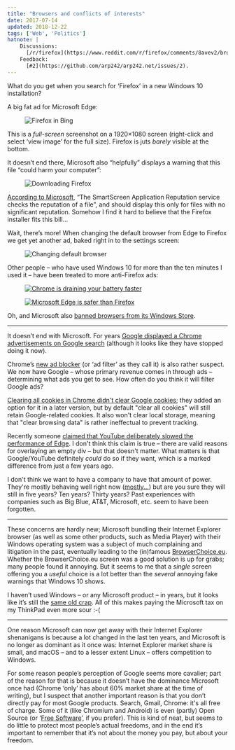 ```yaml
---
title: "Browsers and conflicts of interests"
date: 2017-07-14
updated: 2018-12-22
tags: ['Web', 'Politics']
hatnote: |
    Discussions:
      [/r/firefox](https://www.reddit.com/r/firefox/comments/8avev2/browsers_and_conflicts_of_interests/).
    Feedback:
      [#2](https://github.com/arp242/arp242.net/issues/2).
---
```


What do you get when you search for ‘Firefox’ in a new Windows 10 installation?

A big fat ad for Microsoft Edge:

<figure class="border"><img alt="Firefox in Bing" src="{% include_image ./_images/browser/ms-edge1.png %}"></figure>

This is a *full-screen* screenshot on a 1920×1080 screen (right-click and select
‘view image’ for the full size). Firefox is juts *barely* visible at the bottom.

It doesn’t end there, Microsoft also “helpfully” displays a warning that this
file “could harm your computer”:

<figure><img alt="Downloading Firefox" src="{% include_image ./_images/browser/ms-edge2.png %}"></figure>

[According to
Microsoft](https://support.microsoft.com/en-gb/help/2566263/a-warning-message-unexpectedly-appears-when-you-try-to-download-a-file),
“The SmartScreen Application Reputation service checks the reputation of a
file”, and should display this only for files with no significant reputation.
Somehow I find it hard to believe that the Firefox installer fits this bill…

Wait, there’s more! When changing the default browser from Edge to Firefox we
get yet another ad, baked right in to the settings screen:

<figure class="border"><img alt="Changing default browser" src="{% include_image ./_images/browser/ms-edge3.png %}"></figure>

Other people – who have used Windows 10 for more than the ten minutes I used it
– have been treated to more anti-Firefox ads:

<figure class="border"><a href="https://superuser.com/q/1146123/71885"><img alt="Chrome is draining your battery faster" src="{% include_image ./_images/browser/ms-edge5.png %}"></a></figure>
<figure class="border"><a href="https://www.reddit.com/r/firefox/comments/5our4n/windows_10_now_has_builtin_adds_targeting_firefox/"><img alt="Microsoft Edge is safer than Firefox" src="{% include_image ./_images/browser/ms-edge6.png %}"></a></figure>

Oh, and Microsoft also
[banned browsers from its Windows Store](https://www.bleepingcomputer.com/news/microsoft/microsoft-has-effectively-banned-third-party-browsers-from-the-windows-store/).

---

It doesn’t end with Microsoft. For years [Google displayed a Chrome
advertisements on Google
search](https://productforums.google.com/forum/#!topic/chrome/u_8RWVl1TzE)
(although it looks like they have stopped doing it now). 

Chrome’s [new ad blocker][2] (or ‘ad filter’ as they call it) is also rather
suspect. We now have Google – whose primary revenue comes in through ads –
determining what ads you get to see. How often do you think it will filter
Google ads?

[Clearing all cookies in Chrome didn't clear Google
cookies](https://twitter.com/ctavan/status/1044282084020441088); they added an
option for it in a later version, but by default "clear all cookies" will still
retain Google-related cookies. It also won't clear local storage, meaning that
"clear browsing data" is rather ineffectual to prevent tracking.

[2]: https://theintercept.com/2017/06/05/be-careful-celebrating-googles-new-ad-blocker-heres-whats-really-going-on/
[3]: https://bugzilla.mozilla.org/show_bug.cgi?id=975444

Recently someone [claimed that YouTube deliberately slowed the performance of
Edge][4]. I don't think this claim is true – there are valid reasons for
overlaying an empty div – but that doesn't matter. What matters is that
Google/YouTube definitely *could* do so if they want, which is a marked
difference from just a few years ago.

I don't think we want to have a company to have that amount of power. They're
mostly behaving well right now ([mostly...][5]) but are you sure they will still
in five years? Ten years? Thirty years? Past experiences with companies such as
Big Blue, AT&T, Microsoft, etc. seem to have been forgotten.

[4]: https://news.ycombinator.com/item?id=18697824
[5]: https://arstechnica.com/gadgets/2018/12/the-web-now-belongs-to-google-and-that-should-worry-us-all/

---

These concerns are hardly new; Microsoft bundling their Internet Explorer
browser (as well as some other products, such as Media Player) with their
Windows operating system was a subject of much complaining and litigation in the
past, eventually leading to the (in)famous
[BrowserChoice.eu](https://en.wikipedia.org/wiki/BrowserChoice.eu). Whether the
BrowserChoice.eu screen was a good solution is up for grabs; many people found
it annoying. But it seems to me that a *single* screen offering you a *useful*
choice is a lot better than the *several* annoying fake warnings that Windows 10
shows.

I haven’t used Windows – or any Microsoft product – in years, but it looks like
it’s still the [same old
crap](https://www.cnet.com/news/facts-behind-microsofts-anti-linux-campaign/).
All of this makes paying the Microsoft tax on my ThinkPad even more sour :-(

---

One reason Microsoft can now get away with their Internet Explorer shenanigans
is because a lot changed in the last ten years, and Microsoft is no longer as
dominant as it once was: Internet Explorer market share is small, and macOS –
and to a lesser extent Linux – offers competition to Windows.

For some reason people’s perception of Google seems more cavalier; part of the
reason for that is because it doesn’t have the dominance Microsoft once had
(Chrome ‘only’ has about 60% market share at the time of writing), but I suspect
that another important reason is that you don’t directly pay for most Google
products. Search, Gmail, Chrome: it's all free of charge. Some of it (like
Chromium and Android) is even (partly) Open Source (or ‘[Free
Software](https://www.fsf.org/about/what-is-free-software)’, if you prefer).
This is kind of neat, but seems to do little to protect most people’s actual
freedoms, and in the end it’s important to remember that it’s not about the
money you pay, but about your freedom.
